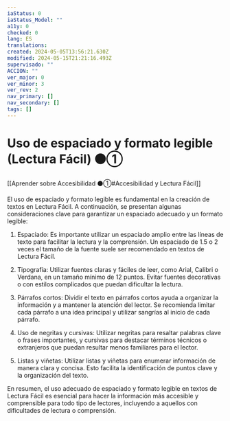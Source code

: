 ```yaml
---
iaStatus: 0
iaStatus_Model: ""
a11y: 0
checked: 0
lang: ES
translations: 
created: 2024-05-05T13:56:21.630Z
modified: 2024-05-15T21:21:16.493Z
supervisado: ""
ACCION: ""
ver_major: 0
ver_minor: 3
ver_rev: 2
nav_primary: []
nav_secondary: []
tags: []
---
```

# Uso de espaciado y formato legible (Lectura Fácil) ⚫①

[[Aprender sobre Accesibilidad ⚫①#Accesibilidad y Lectura Fácil]]

El uso de espaciado y formato legible es fundamental en la creación de textos en Lectura Fácil. A continuación, se presentan algunas consideraciones clave para garantizar un espaciado adecuado y un formato legible:

1. Espaciado: Es importante utilizar un espaciado amplio entre las líneas de texto para facilitar la lectura y la comprensión. Un espaciado de 1.5 o 2 veces el tamaño de la fuente suele ser recomendado en textos de Lectura Fácil.

2. Tipografía: Utilizar fuentes claras y fáciles de leer, como Arial, Calibri o Verdana, en un tamaño mínimo de 12 puntos. Evitar fuentes decorativas o con estilos complicados que puedan dificultar la lectura.

3. Párrafos cortos: Dividir el texto en párrafos cortos ayuda a organizar la información y a mantener la atención del lector. Se recomienda limitar cada párrafo a una idea principal y utilizar sangrías al inicio de cada párrafo.

4. Uso de negritas y cursivas: Utilizar negritas para resaltar palabras clave o frases importantes, y cursivas para destacar términos técnicos o extranjeros que puedan resultar menos familiares para el lector.

5. Listas y viñetas: Utilizar listas y viñetas para enumerar información de manera clara y concisa. Esto facilita la identificación de puntos clave y la organización del texto.

En resumen, el uso adecuado de espaciado y formato legible en textos de Lectura Fácil es esencial para hacer la información más accesible y comprensible para todo tipo de lectores, incluyendo a aquellos con dificultades de lectura o comprensión.